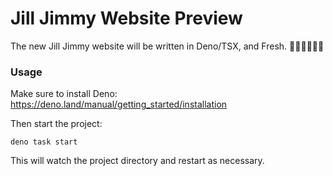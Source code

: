 # Jill Jimmy Website Preview

The new Jill Jimmy website will be written in Deno/TSX, and Fresh. 🐸💫🐸💫✨✨

### Usage

Make sure to install Deno: https://deno.land/manual/getting_started/installation

Then start the project:

```
deno task start
```

This will watch the project directory and restart as necessary.
